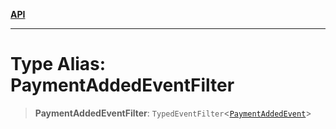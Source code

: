 [**API**](../../../README.md)

***

# Type Alias: PaymentAddedEventFilter

> **PaymentAddedEventFilter**: `TypedEventFilter`\<[`PaymentAddedEvent`](PaymentAddedEvent.md)\>
